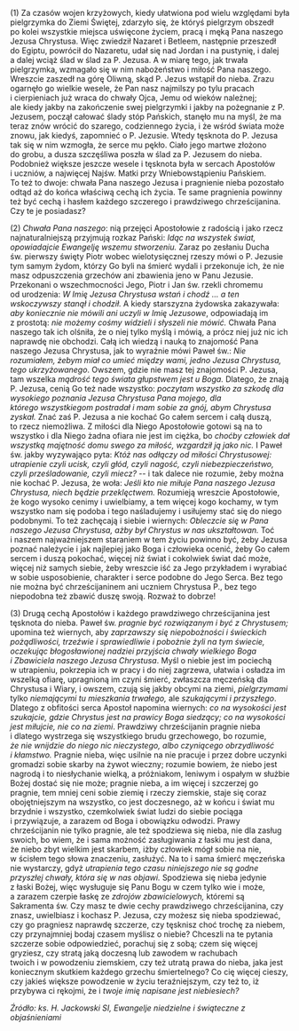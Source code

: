 
\(1\) Za czasów wojen krzyżowych, kiedy ułatwiona pod wielu względami
była pielgrzymka do Ziemi Świętej, zdarzyło się, że któryś pielgrzym
obszedł po kolei wszystkie miejsca uświęcone życiem, pracą i męką Pana
naszego Jezusa Chrystusa. Więc zwiedził Nazaret i Betleem, następnie
przeszedł do Egiptu, powrócił do Nazaretu, udał się nad Jordan i na
pustynię, i dalej a dalej wciąż ślad w ślad za P. Jezusa. A w miarę
tego, jak trwała pielgrzymka, wzmagało się w nim nabożeństwo i miłość
Pana naszego. Wreszcie zaszedł na górę Oliwną, skąd P. Jezus wstąpił
do nieba. Zrazu ogarnęło go wielkie wesele, że Pan nasz najmilszy
po tylu pracach i cierpieniach już wraca do chwały Ojca, Jemu od wieków
należnej; ale kiedy jakby na zakończenie swej pielgrzymki i jakby
na pożegnanie z P. Jezusem, począł całować ślady stóp Pańskich, stanęło
mu na myśl, że ma teraz znów wrócić do szarego, codziennego życia, i że
wśród świata może znowu, jak kiedyś, zapomnieć o P. Jezusie. Wtedy
tęsknota do P. Jezusa tak się w nim wzmogła, że serce mu pękło. Ciało
jego martwe złożono do grobu, a dusza szczęśliwa poszła w ślad za P.
Jezusem do nieba. Podobnież większe jeszcze wesele i tęsknota była
w sercach Apostołów i uczniów, a najwięcej Najśw. Matki przy
Wniebowstąpieniu Pańskiem. To też to dwoje: chwała Pana naszego Jezusa
i pragnienie nieba pozostało odtąd aż do końca właściwą cechą ich życia.
Te same pragnienia powinny też być cechą i hasłem każdego szczerego
i prawdziwego chrześcijanina. Czy te je posiadasz?

\(2\) *Chwała Pana naszego*: nią przejęci Apostołowie z radością i jako
rzecz najnaturalniejszą przyjmują rozkaz Pański: *Idąc na wszystek
świat, opowiadajcie Ewangelję wszemu stworzeniu.* Zaraz po zesłaniu
Ducha św. pierwszy święty Piotr wobec wielotysięcznej rzeszy mówi o P.
Jezusie tym samym żydom, którzy Go byli na śmierć wydali i przekonuje
ich, że nie masz odpuszczenia grzechów ani zbawienia jeno w Panu
Jezusie. Przekonani o wszechmocności Jego, Piotr i Jan św. rzekli
chromemu od urodzenia: *W Imię Jezusa Chrystusa wstań i chodź ... a ten
wskoczywszy stanął i chodził.* A kiedy starszyzna żydowska zakazywała:
*aby koniecznie nie mówili ani uczyli* *w Imię Jezusowe*, odpowiadają im
z prostotą: *nie możemy cośmy widzieli i słyszeli nie mówić.* Chwała
Pana naszego tak ich olśniła, że o niej tylko myślą i mówią, a prócz
niej już nic ich naprawdę nie obchodzi. Całą ich wiedzą i nauką
to znajomość Pana naszego Jezusa Chrystusa, jak to wyraźnie mówi Paweł
św.: *Nie rozumiałem, żebym miał co umieć między wami, jedno Jezusa
Chrystusa, tego ukrzyżowanego*. Owszem, gdzie nie masz tej znajomości
P. Jezusa, tam wszelka *mądrość tego świata głupstwem jest u Boga.*
Dlatego, że znają P. Jezusa, cenią Go też nade wszystko: *poczytam
wszystko za szkodę dla wysokiego poznania Jezusa Chrystusa Pana mojego,
dla którego wszystkiegom postradał i mam sobie za gnój, abym Chrystusa
zyskał.* Znać zaś P. Jezusa a nie kochać Go całem sercem i całą duszą,
to rzecz niemożliwa. Z miłości dla Niego Apostołowie gotowi są na to
wszystko i dla Niego żadna ofiara nie jest im ciężka, bo *choćby
człowiek dał wszystką majętność domu swego za miłość, wzgardził ją jako
nic.* I Paweł św. jakby wyzywająco pyta: *Któż nas odłączy od miłości
Chrystusowej: utrapienie czyli ucisk, czyli głód, czyli nagość, czyli
niebezpieczeństwo, czyli prześladowanie, czyli miecz?* -- i tak dalece
nie rozumie, żeby można nie kochać P. Jezusa, że woła: *Jeśli kto nie
miłuje Pana naszego Jezusa Chrystusa, niech będzie przeklęctwem.*
Rozumieją wreszcie Apostołowie, że kogo wysoko cenimy i uwielbiamy,
a tem więcej kogo kochamy, w tym wszystko nam się podoba i tego
naśladujemy i usiłujemy stać się do niego podobnymi. To też zachęcają
i siebie i wiernych: *Obleczcie się w Pana naszego Jezusa Chrystusa,
ażby był Chrystus w nas ukształtowan.* Toć i naszem najważniejszem
staraniem w tem życiu powinno być, żeby Jezusa poznać należycie i jak
najlepiej jako Boga i człowieka ocenić, żeby Go całem sercem i duszą
pokochać, więcej niż świat i cokolwiek świat dać może, więcej niż samych
siebie, żeby wreszcie iść za Jego przykładem i wyrabiać w sobie
usposobienie, charakter i serce podobne do Jego Serca. Bez tego nie
można być chrześcijaninem ani uczniem Chrystusa P., bez tego niepodobna
też zbawić duszę swoją. Rozważ to dobrze!

\(3\) Drugą cechą Apostołów i każdego prawdziwego chrześcijanina jest
tęsknota do nieba. Paweł św. *pragnie być rozwiązanym i być
z Chrystusem;* upomina też wiernych, aby *zaprzawszy się niepobożności
i świeckich pożądliwości, trzeźwie i sprawiedliwie i pobożnie żyli
na tym świecie, oczekując błogosławionej nadziei przyjścia chwały
wielkiego Boga i Zbawiciela naszego Jezusa Chrystusa*. Myśl o niebie
jest im pociechą w utrapieniu, pokrzepia ich w pracy i do niej zagrzewa,
ułatwia i osładza im wszelką ofiarę, upragnioną im czyni śmierć,
zwłaszcza męczeńską dla Chrystusa i Wiary, i owszem, czują się jakby
obcymi na ziemi, *pielgrzymami* tylko *niemającymi tu mieszkania
trwałego,* ale *szukającymi i przyszłego*. Dlatego z obfitości serca
Apostoł napomina wiernych: *co na wysokości jest szukajcie, gdzie
Chrystus jest na prawicy Boga siedzący; co na wysokości jest miłujcie,
nie co na ziemi*. Prawdziwy chrześcijanin pragnie nieba i dlatego
wystrzega się wszystkiego brudu grzechowego, bo rozumie, *że nie
wnijdzie do niego nic nieczystego, albo czyniącego obrzydliwość
i kłamstwo.* Pragnie nieba, więc usilnie na nie pracuje i przez dobre
uczynki gromadzi sobie skarby na żywot wieczny; rozumie bowiem, że niebo
jest nagrodą i to niesłychanie wielką, a próżniakom, leniwym i ospałym
w służbie Bożej dostać się nie może; pragnie nieba, a im więcej
i szczerzej go pragnie, tem mniej ceni sobie ziemię i rzeczy ziemskie,
staje się coraz obojętniejszym na wszystko, co jest doczesnego, aż
w końcu i świat mu brzydnie i wszystko, czemkolwiek świat ludzi
do siebie pociąga i przywiązuje, a zarazem od Boga i obowiązku odwodzi.
Prawy chrześcijanin nie tylko pragnie, ale też spodziewa się nieba, nie
dla zasług swoich, bo wiem, że i sama możność zasługiwania z łaski mu
jest dana, że niebo zbyt wielkim jest skarbem, iżby człowiek mógł sobie
na nie, w ścisłem tego słowa znaczeniu, zasłużyć. Na to i sama śmierć
męczeńska nie wystarczy, gdyż *utrapienia tego czasu niniejszego nie są
godne przyszłej chwały, która się w nas objawi.* Spodziewa się nieba
jedynie z łaski Bożej, więc wysługuje się Panu Bogu w czem tylko wie
i może, a zarazem czerpie łaskę ze *zdrojów zbawicielowych,* któremi są
Sakramenta św. Czy masz te dwie cechy prawdziwego chrześcijanina, czy
znasz, uwielbiasz i kochasz P. Jezusa, czy możesz się nieba spodziewać,
czy go pragniesz naprawdę szczerze, czy tęsknisz choć trochę za niebem,
czy przynajmniej bodaj czasem myślisz o niebie? Chceszli na te pytania
szczerze sobie odpowiedzieć, porachuj się z sobą; czem się więcej
gryziesz, czy stratą jaką doczesną lub zawodem w rachubach
twoich i w powodzeniu ziemskiem, czy też utratą prawa do nieba, jaka
jest koniecznym skutkiem każdego grzechu śmiertelnego? Co cię więcej
cieszy, czy jakieś większe powodzenie w życiu teraźniejszym, czy też to,
iż przybywa ci rękojmi, że i *twoje imię napisane jest niebiesiech?*

*Źródło: ks. H. Jackowski SI, Ewangelje niedzielne i świąteczne z objaśnieniami*
